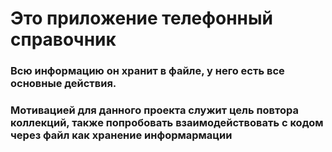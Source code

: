 # Это приложение телефонный справочник
### Всю информацию он хранит в файле, у него есть все основные действия.
### Мотивацией для данного проекта служит цель повтора коллекций, также попробовать взаимодействовать с кодом через файл как хранение информармации 
